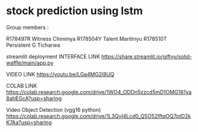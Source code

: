 # stock prediction using lstm

Group members :

R178497R Witness Chiminya
R178504Y Talent Maritinyu
R178510T Persistent G Ticharwa

streamlit deployment 
INTERFACE LINK
https://share.streamlit.io/giftyy/solid-waffle/main/app.py

VIDEO LINK
https://youtu.be/LGa4MG2l8UQ

COLAB LINK
https://colab.research.google.com/drive/1WO4_ODDn5zzcd5mD1OMG181ya8ahEGcA?usp=sharing

Video Object Detection (vgg16 python)
https://colab.research.google.com/drive/1L3QyI4Lcd0_Q5O52IftqOQ7ptD2kK7Aa?usp=sharing

